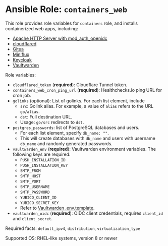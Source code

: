 # Ansible Role: `containers_web`

This role provides role variables for `containers` role, and installs containerized web apps, including:

- [Apache HTTP Server with mod_auth_openidc](https://github.com/chrisx8/docker-apache-openidc)
- [cloudflared](https://github.com/cloudflare/cloudflared)
- [Gitea](https://gitea.io/)
- [Miniflux](https://miniflux.app/)
- [Keycloak](https://www.keycloak.org/)
- [Vaultwarden](https://github.com/dani-garcia/vaultwarden)

Role variables:

- `cloudflared_token` (**required**): Cloudflare Tunnel token.
- `containers_web_cron_ping_url` (**required**): Healthchecks.io ping URL for cron job.
- `golinks` (optional): List of golinks. For each list element, include
  - `src`: Golink alias. For example, a value of `alias` refers to the URL `go/alias`.
  - `dst`: Full destination URL.
  - Usage: `go/src` redirects to `dst`.
- `postgres_passwords`: list of PostgreSQL databases and users.
  - For each list element, specify `db_name: ""`.
  - This will create databases with `db_name` and users with username `db_name` and randonly generated passwords.
- `vaultwarden_env` (**required**): Vaultwarden environment variables. The following keys are required:
  - `PUSH_INSTALLATION_ID`
  - `PUSH_INSTALLATION_KEY`
  - `SMTP_FROM`
  - `SMTP_HOST`
  - `SMTP_PORT`
  - `SMTP_USERNAME`
  - `SMTP_PASSWORD`
  - `YUBICO_CLIENT_ID`
  - `YUBICO_SECRET_KEY`
  - Refer to [Vaultwarden .env.template](https://github.com/dani-garcia/vaultwarden/blob/main/.env.template).
- `vaultwarden_oidc` (**required**): OIDC client credentials, requires `client_id` and `client_secret`.

Required facts: `default_ipv4`, `distribution`, `virtualization_type`

Supported OS: RHEL-like systems, version 8 or newer
